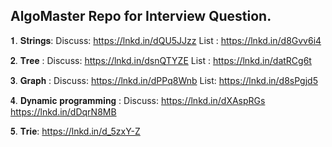 ## AlgoMaster Repo for Interview Question. 
𝟏. 𝐒𝐭𝐫𝐢𝐧𝐠𝐬:
Discuss: https://lnkd.in/dQU5JJzz
List : https://lnkd.in/d8Gvv6i4


𝟐. 𝐓𝐫𝐞𝐞 :
Discuss: https://lnkd.in/dsnQTYZE
List : https://lnkd.in/datRCg6t

𝟑. 𝐆𝐫𝐚𝐩𝐡 :
Discuss: https://lnkd.in/dPPq8Wnb
List: https://lnkd.in/d8sPgjd5


𝟒. 𝐃𝐲𝐧𝐚𝐦𝐢𝐜 𝐩𝐫𝐨𝐠𝐫𝐚𝐦𝐦𝐢𝐧𝐠 :
Discuss: https://lnkd.in/dXAspRGs
https://lnkd.in/dDqrN8MB

𝟓. 𝐓𝐫𝐢𝐞:
https://lnkd.in/d_5zxY-Z
